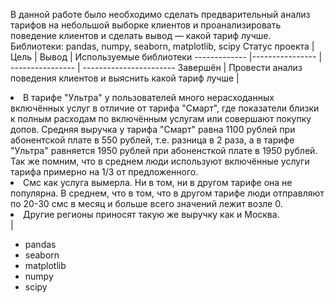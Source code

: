 В данной работе было необходимо сделать предварительный анализ тарифов на небольшой выборке клиентов и проанализировать поведение клиентов и сделать вывод — какой тариф лучше.	Библиотеки: pandas, numpy, seaborn, matplotlib, scipy
Статус проекта | Цель | Вывод | Используемые библиотеки
------------- |---------------- | ---------------- | -----------------------
Завершён | Провести анализ поведения клиентов и выяснить какой тариф лучше | <li> В тарифе "Ультра" у пользователей много нерасходанных включённых услуг в отличие от тарифа "Смарт", где показатели близки к полным расходам по включённым услугам или совершают покупку допов. Средняя выручка у тарифа "Смарт" равна 1100 рублей при абонентской плате в 550 рублей, т.е. разница в 2 раза, а в тарифе "Ультра" равняется 1950 рублей при абоненсткой плате в 1950 рублей. Так же помним, что в среднем люди используют включённые услуги тарифа примерно на 1/3 от предложенного.</li><li>Смс как услуга вымерла. Ни в том, ни в другом тарифе она не популярна. В среднем, что в том, что в другом тарифе люди отправляют по 20-30 смс в месяц и больше всего значений лежит возле 0.</li><li> Другие регионы приносят такую же выручку как и Москва.</li>  | <ul><li>pandas</li><li>seaborn</li><li>matplotlib</li><li>numpy</li><li>scipy</li>

  


